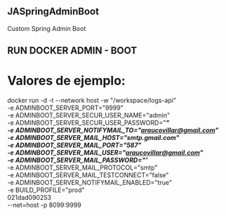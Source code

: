 ## JASpringAdminBoot

Custom Spring Admin Boot

## RUN DOCKER ADMIN - BOOT  

# Valores de ejemplo:

docker run -d -t --network host -w "/workspace/logs-api" \
-e ADMINBOOT_SERVER_PORT="9999" \
-e ADMINBOOT_SERVER_SECUR_USER_NAME="admin" \
-e ADMINBOOT_SERVER_SECUR_USER_PASSWORD="*****" \
-e ADMINBOOT_SERVER_NOTIFYMAIL_TO="araucovillar@gmail.com" \
-e ADMINBOOT_SERVER_MAIL_HOST="smtp.gmail.com" \
-e ADMINBOOT_SERVER_MAIL_PORT="587" \
-e ADMINBOOT_SERVER_MAIL_USER="araucovillar@gmail.com" \
-e ADMINBOOT_SERVER_MAIL_PASSWORD="*****" \
-e ADMINBOOT_SERVER_MAIL_PROTOCOL="smtp" \
-e ADMINBOOT_SERVER_MAIL_TESTCONNECT="false" \
-e ADMINBOOT_SERVER_NOTIFYMAIL_ENABLED="true" \
-e BUILD_PROFILE="prod" \
 021dad090253 \
--net=host -p 8099:9999 

